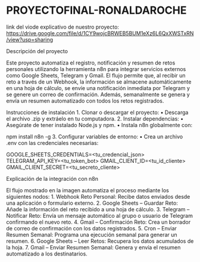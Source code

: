 # PROYECTOFINAL-RONALDAROCHE
link del viode explicativo de nuestro proyecto: https://drive.google.com/file/d/1CY9wojcBRWEB5BUM1eXz6L6QxXWSTxRN/view?usp=sharing

Descripción del proyecto

Este proyecto automatiza el registro, notificación y resumen de retos personales utilizando la herramienta n8n para integrar servicios externos como Google Sheets, Telegram y Gmail. El flujo permite que, al recibir un reto a través de un Webhook, la información se almacene automáticamente en una hoja de cálculo, se envíe una notificación inmediata por Telegram y se genere un correo de confirmación. Además, semanalmente se genera y envía un resumen automatizado con todos los retos registrados.

Instrucciones de instalación 1. Clonar o descargar el proyecto: • Descarga el archivo .zip y extráelo en tu computadora. 2. Instalar dependencias: • Asegúrate de tener instalado Node.js y npm. • Instala n8n globalmente con:

npm install n8n -g 3. Configurar variables de entorno: • Crea un archivo .env con las credenciales necesarias:

GOOGLE_SHEETS_CREDENTIALS=<tu_credencial_json> TELEGRAM_API_KEY=<tu_token_bot> GMAIL_CLIENT_ID=<tu_id_cliente> GMAIL_CLIENT_SECRET=<tu_secreto_cliente>

Explicación de la integración con n8n

El flujo mostrado en la imagen automatiza el proceso mediante los siguientes nodos: 1. Webhook Reto Personal: Recibe datos enviados desde una aplicación o formulario externo. 2. Google Sheets – Guardar Reto: Añade la información del reto recibido a una hoja de cálculo. 3. Telegram – Notificar Reto: Envía un mensaje automático al grupo o usuario de Telegram confirmando el nuevo reto. 4. Gmail – Confirmación Reto: Crea un borrador de correo de confirmación con los datos registrados. 5. Cron – Enviar Resumen Semanal: Programa una ejecución semanal para generar un resumen. 6. Google Sheets – Leer Retos: Recupera los datos acumulados de la hoja. 7. Gmail – Enviar Resumen Semanal: Genera y envía el resumen automatizado a los destinatarios.
